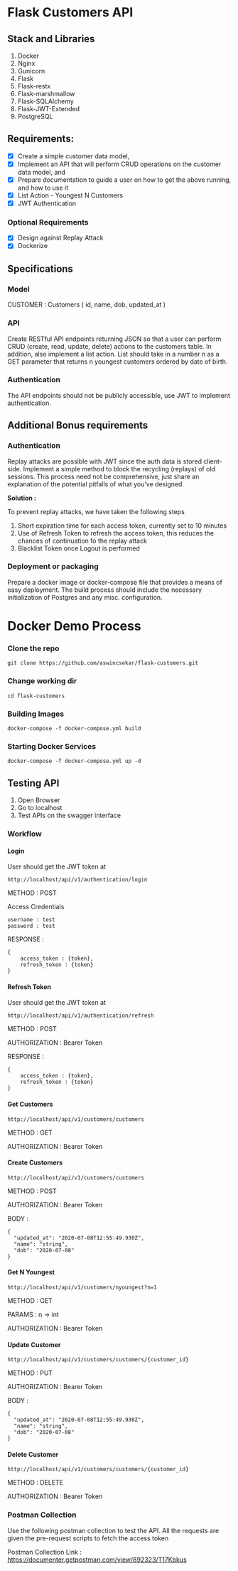 # Flask Customers API 

## Stack and Libraries

1. Docker
2. Nginx
3. Gunicorn
4. Flask
5. Flask-restx
6. Flask-marshmallow
7. Flask-SQLAlchemy
8. Flask-JWT-Extended
9. PostgreSQL

## Requirements:

- [x] Create a simple customer data model,
- [x] Implement an API that will perform CRUD operations on the customer data model, and
- [x] Prepare documentation to guide a user on how to get the above running, and how to use it
- [x] List Action - Youngest N Customers
- [x] JWT Authentication 

### Optional Requirements
- [x] Design against Replay Attack
- [x] Dockerize

## Specifications

### Model
CUSTOMER :
Customers (
id,
name,
dob,
updated_at
)

### API
Create RESTful API endpoints returning JSON so that a user can perform CRUD (create, read, update, delete) actions to the customers table. In addition, also implement a list action. List should take in a number n as a GET parameter that returns n youngest customers ordered by date of birth.


### Authentication
The API endpoints should not be publicly accessible, use JWT to implement authentication.


## Additional Bonus requirements

### Authentication
Replay attacks are possible with JWT since the auth data is stored client-side. Implement a simple method to block the recycling (replays) of old sessions. This process need not be comprehensive, just share an explanation of the potential pitfalls of what you’ve designed.

**Solution :** 

To prevent replay attacks, we have taken the following steps
1. Short expiration time for each access token, currently set to 10 minutes
2. Use of Refresh Token to refresh the access token, this reduces the chances of continuation fo the replay attack
3. Blacklist Token once Logout is performed


### Deployment or packaging
Prepare a docker image or docker-compose file that provides a means of easy deployment.
The build process should include the necessary initialization of Postgres and any misc. configuration.

# Docker Demo Process

### Clone the repo

`git clone https://github.com/aswincsekar/flask-customers.git`

### Change working dir

`cd flask-customers`

### Building Images

`docker-compose -f docker-compose.yml build`

### Starting Docker Services

`docker-compose -f docker-compose.yml up -d`

## Testing API

1. Open Browser
2. Go to localhost
3. Test APIs on the swagger interface

### Workflow

#### Login

User should get the JWT token at 

`http://localhost/api/v1/authentication/login`

METHOD : POST 

Access Credentials

```
username : test
password : test
```

RESPONSE : 

```
{
    access_token : {token},
    refresh_token : {token}
}
```

#### Refresh Token

User should get the JWT token at 

`http://localhost/api/v1/authentication/refresh`

METHOD : POST 

AUTHORIZATION : Bearer Token 

RESPONSE : 

```
{
    access_token : {token},
    refresh_token : {token}
}
```

#### Get Customers

`http://localhost/api/v1/customers/customers`

METHOD : GET

AUTHORIZATION : Bearer Token 

#### Create Customers

`http://localhost/api/v1/customers/customers`

METHOD : POST

AUTHORIZATION : Bearer Token 

BODY :

```
{
  "updated_at": "2020-07-08T12:55:49.930Z",
  "name": "string",
  "dob": "2020-07-08"
}
```

#### Get N Youngest

`http://localhost/api/v1/customers/nyoungest?n=1`

METHOD : GET

PARAMS : n -> int

AUTHORIZATION : Bearer Token 

#### Update Customer

`http://localhost/api/v1/customers/customers/{customer_id}`

METHOD : PUT

AUTHORIZATION : Bearer Token 

BODY :

```
{
  "updated_at": "2020-07-08T12:55:49.930Z",
  "name": "string",
  "dob": "2020-07-08"
}
```

#### Delete Customer

`http://localhost/api/v1/customers/customers/{customer_id}`

METHOD : DELETE

AUTHORIZATION : Bearer Token 

### Postman Collection

Use the following postman collection to test the API. All the requests are given the pre-request scripts to fetch the 
access token

Postman Collection Link : https://documenter.getpostman.com/view/892323/T17Kbkus





